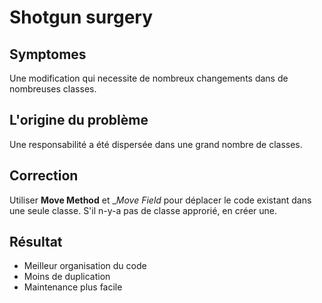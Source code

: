 # Shotgun surgery

## Symptomes

Une modification qui necessite de nombreux changements dans de nombreuses classes.

## L'origine du problème

Une responsabilité a été dispersée dans une grand nombre de classes. 

## Correction

Utiliser __Move Method__ et __Move Field_ pour déplacer le code existant dans une seule classe.
S'il n-y-a pas de classe approrié, en créer une.

## Résultat

- Meilleur organisation du code
- Moins de duplication
- Maintenance plus facile
